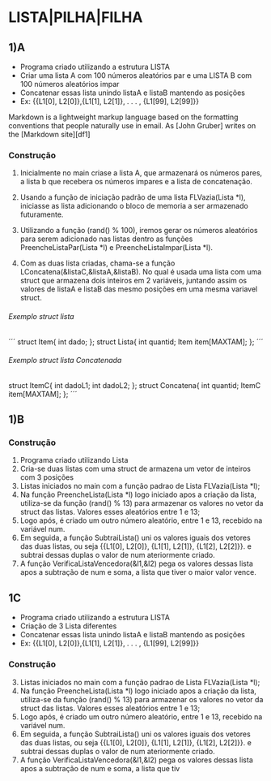 #                      LISTA|PILHA|FILHA


##  1)A

- Programa criado utilizando a estrutura LISTA
- Criar uma lista A com 100 números aleatórios par e uma LISTA B com 100 números aleatórios impar
- Concatenar essas lista unindo listaA e listaB mantendo as posições
- Ex: {{L1[0], L2[0]},{L1[1], L2[1]}, . . . , {L1[99], L2[99]}}


Markdown is a lightweight markup language based on the formatting conventions
that people naturally use in email.
As [John Gruber] writes on the [Markdown site][df1]

### Construção

1) Inicialmente no main criase a lista A, que armazenará os números pares, a lista b que recebera os números impares e a lista de concatenação.

2) Usando a função de iniciação padrão de uma lista FLVazia(Lista *l), iniciasse as lista adicionando o bloco de memoria a ser armazenado futuramente.

3) Utilizando a função (rand() % 100), iremos gerar os números aleatórios para serem adicionado nas listas dentro as funções PreencheListaPar(Lista *l) e PreencheListaImpar(Lista *l).

4) Com as duas lista criadas, chama-se a função LConcatena(&listaC,&listaA,&listaB). No qual é usada uma lista com uma struct que armazena dois inteiros em 2 variáveis, juntando assim os valores de listaA e listaB das mesmo posições em uma mesma variavel struct.

###### Exemplo struct lista

´´´
struct Item{
	int dado;
};
struct Lista{
	int quantid;
	Item item[MAXTAM];
};
´´´
###### Exemplo struct lista Concatenada
struct ItemC{
	int dadoL1;
	int dadoL2;
};
struct Concatena{
	int quantid;
	ItemC item[MAXTAM];
};
´´´
##  1)B

### Construção

1) Programa criado utilizando Lista
2) Cria-se duas listas com uma struct de armazena um vetor de inteiros com 3 posições
3) Listas iniciados no main com a função padrao de Lista FLVazia(Lista *l);
4) Na função PreencheLista(Lista *l) logo iniciado apos a criação da lista, utiliza-se da função (rand() % 13) para armazenar os valores no vetor da struct das listas. Valores esses aleatórios entre 1 e 13;
5) Logo após, é criado um outro número aleatório, entre 1 e 13, recebido na variável num. 
6) Em seguida, a função SubtraiLista() uni os valores iguais dos vetores das duas listas, ou seja {{L1[0], L2[0]}, {L1[1], L2[1]}, {L1[2], L2[2]}}. e subtrai dessas duplas o valor de num ateriormente criado.
7) A função VerificaListaVencedora(&l1,&l2) pega os valores dessas lista apos a subtração de num e soma, a lista que tiver o maior valor vence.


## 1C

- Programa criado utilizando a estrutura LISTA
- Criação de 3 Lista diferentes
- Concatenar essas lista unindo listaA e listaB mantendo as posições
- Ex: {{L1[0], L2[0]},{L1[1], L2[1]}, . . . , {L1[99], L2[99]}}

### Construção


3) Listas iniciados no main com a função padrao de Lista FLVazia(Lista *l);
4) Na função PreencheLista(Lista *l) logo iniciado apos a criação da lista, utiliza-se da função (rand() % 13) para armazenar os valores no vetor da struct das listas. Valores esses aleatórios entre 1 e 13;
5) Logo após, é criado um outro número aleatório, entre 1 e 13, recebido na variável num. 
6) Em seguida, a função SubtraiLista() uni os valores iguais dos vetores das duas listas, ou seja {{L1[0], L2[0]}, {L1[1], L2[1]}, {L1[2], L2[2]}}. e subtrai dessas duplas o valor de num ateriormente criado.
7) A função VerificaListaVencedora(&l1,&l2) pega os valores dessas lista apos a subtração de num e soma, a lista que tiv
